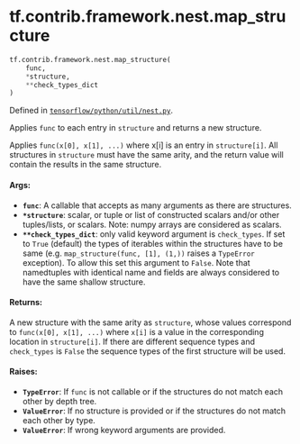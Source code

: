<div itemscope itemtype="http://developers.google.com/ReferenceObject">
<meta itemprop="name" content="tf.contrib.framework.nest.map_structure" />
<meta itemprop="path" content="Stable" />
</div>

# tf.contrib.framework.nest.map_structure

``` python
tf.contrib.framework.nest.map_structure(
    func,
    *structure,
    **check_types_dict
)
```



Defined in [`tensorflow/python/util/nest.py`](https://www.tensorflow.org/code/tensorflow/python/util/nest.py).

Applies `func` to each entry in `structure` and returns a new structure.

Applies `func(x[0], x[1], ...)` where x[i] is an entry in
`structure[i]`.  All structures in `structure` must have the same arity,
and the return value will contain the results in the same structure.

#### Args:

* <b>`func`</b>: A callable that accepts as many arguments as there are structures.
* <b>`*structure`</b>: scalar, or tuple or list of constructed scalars and/or other
    tuples/lists, or scalars.  Note: numpy arrays are considered as scalars.
* <b>`**check_types_dict`</b>: only valid keyword argument is `check_types`. If set to
    `True` (default) the types of iterables within the structures have to be
    same (e.g. `map_structure(func, [1], (1,))` raises a `TypeError`
    exception). To allow this set this argument to `False`.
    Note that namedtuples with identical name and fields are always
    considered to have the same shallow structure.


#### Returns:

A new structure with the same arity as `structure`, whose values correspond
to `func(x[0], x[1], ...)` where `x[i]` is a value in the corresponding
location in `structure[i]`. If there are different sequence types and
`check_types` is `False` the sequence types of the first structure will be
used.


#### Raises:

* <b>`TypeError`</b>: If `func` is not callable or if the structures do not match
    each other by depth tree.
* <b>`ValueError`</b>: If no structure is provided or if the structures do not match
    each other by type.
* <b>`ValueError`</b>: If wrong keyword arguments are provided.